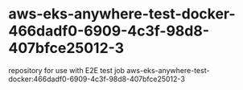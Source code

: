 # aws-eks-anywhere-test-docker-466dadf0-6909-4c3f-98d8-407bfce25012-3
repository for use with E2E test job aws-eks-anywhere-test-docker:466dadf0-6909-4c3f-98d8-407bfce25012-3

